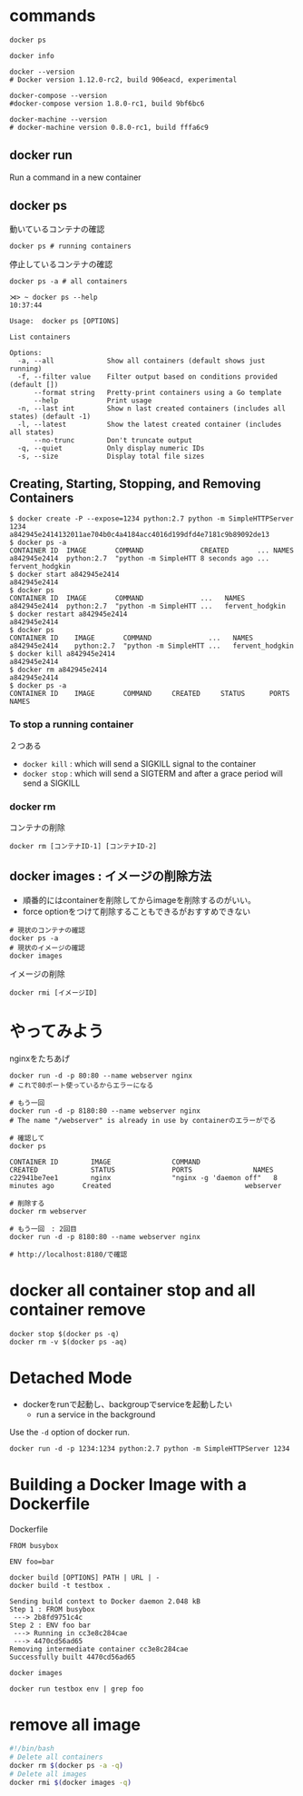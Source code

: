 
# commands


```
docker ps

docker info

docker --version
# Docker version 1.12.0-rc2, build 906eacd, experimental

docker-compose --version
#docker-compose version 1.8.0-rc1, build 9bf6bc6

docker-machine --version
# docker-machine version 0.8.0-rc1, build fffa6c9
```

## docker run

Run a command in a new container

## docker ps

動いているコンテナの確認

```
docker ps # running containers
```

停止しているコンテナの確認

```
docker ps -a # all containers
```

```
⋊> ~ docker ps --help                                                                                                                                                           10:37:44

Usage:	docker ps [OPTIONS]

List containers

Options:
  -a, --all             Show all containers (default shows just running)
  -f, --filter value    Filter output based on conditions provided (default [])
      --format string   Pretty-print containers using a Go template
      --help            Print usage
  -n, --last int        Show n last created containers (includes all states) (default -1)
  -l, --latest          Show the latest created container (includes all states)
      --no-trunc        Don't truncate output
  -q, --quiet           Only display numeric IDs
  -s, --size            Display total file sizes
```

## Creating, Starting, Stopping, and Removing Containers

```
$ docker create -P --expose=1234 python:2.7 python -m SimpleHTTPServer 1234
a842945e2414132011ae704b0c4a4184acc4016d199dfd4e7181c9b89092de13
$ docker ps -a
CONTAINER ID  IMAGE       COMMAND              CREATED       ... NAMES
a842945e2414  python:2.7  "python -m SimpleHTT 8 seconds ago ... fervent_hodgkin
$ docker start a842945e2414
a842945e2414
$ docker ps
CONTAINER ID  IMAGE       COMMAND              ...   NAMES
a842945e2414  python:2.7  "python -m SimpleHTT ...   fervent_hodgkin
$ docker restart a842945e2414
a842945e2414
$ docker ps
CONTAINER ID    IMAGE       COMMAND              ...   NAMES
a842945e2414    python:2.7  "python -m SimpleHTT ...   fervent_hodgkin
$ docker kill a842945e2414
a842945e2414
$ docker rm a842945e2414
a842945e2414
$ docker ps -a
CONTAINER ID    IMAGE       COMMAND     CREATED     STATUS      PORTS       NAMES
```

### To stop a running container

２つある

+ `docker kill` : which will send a SIGKILL signal to the container
+ `docker stop` : which will send a SIGTERM and after a grace period will send a SIGKILL

### docker rm

コンテナの削除

```
docker rm [コンテナID-1] [コンテナID-2]
```

## docker images : イメージの削除方法

+ 順番的にはcontainerを削除してからimageを削除するのがいい。
+ force optionをつけて削除することもできるがおすすめできない

```
# 現状のコンテナの確認
docker ps -a
# 現状のイメージの確認
docker images
```

イメージの削除

```
docker rmi [イメージID]
```


# やってみよう

nginxをたちあげ

```
docker run -d -p 80:80 --name webserver nginx
# これで80ポート使っているからエラーになる

# もう一回
docker run -d -p 8180:80 --name webserver nginx
# The name "/webserver" is already in use by containerのエラーがでる

# 確認して
docker ps

CONTAINER ID        IMAGE               COMMAND                  CREATED             STATUS              PORTS               NAMES
c22941be7ee1        nginx               "nginx -g 'daemon off"   8 minutes ago       Created                                 webserver

# 削除する
docker rm webserver

# もう一回　: 2回目
docker run -d -p 8180:80 --name webserver nginx

# http://localhost:8180/で確認
```


# docker all container stop and all container remove

```
docker stop $(docker ps -q)
docker rm -v $(docker ps -aq)
```

# Detached Mode

+ dockerをrunで起動し、backgroupでserviceを起動したい
  + run a service in the background

Use the `-d` option of docker run.

`docker run -d -p 1234:1234 python:2.7 python -m SimpleHTTPServer 1234`


# Building a Docker Image with a Dockerfile

Dockerfile

```
FROM busybox

ENV foo=bar
```

```
docker build [OPTIONS] PATH | URL | -
docker build -t testbox .

Sending build context to Docker daemon 2.048 kB
Step 1 : FROM busybox
 ---> 2b8fd9751c4c
Step 2 : ENV foo bar
 ---> Running in cc3e8c284cae
 ---> 4470cd56ad65
Removing intermediate container cc3e8c284cae
Successfully built 4470cd56ad65

docker images

docker run testbox env | grep foo
```


# remove all image

```sh
#!/bin/bash
# Delete all containers
docker rm $(docker ps -a -q)
# Delete all images
docker rmi $(docker images -q)
```